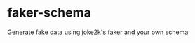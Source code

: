 # faker-schema
Generate fake data using [joke2k's faker](https://github.com/joke2k/faker) and your own schema
